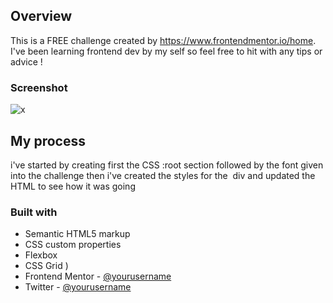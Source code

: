 ## Overview

This is a FREE challenge created by https://www.frontendmentor.io/home.
I've been learning frontend dev by my self so feel free to hit with any tips or advice !

### Screenshot

![x](https://prnt.sc/htHsT8VJKUqG)

## My process

i've started by creating first the CSS :root section followed by the font given into the
challenge
then i've created the styles for the <img> div and updated the HTML to see how it was going

### Built with

- Semantic HTML5 markup
- CSS custom properties
- Flexbox
- CSS Grid
  )
- Frontend Mentor - [@yourusername](https://www.frontendmentor.io/profile/IZKEER)
- Twitter - [@yourusername](https://www.twitter.com/IZKEER)
